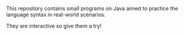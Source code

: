 This repository contains small programs on Java aimed to practice the language syntax in real-world scenarios. 

They are interactive so give them a try!
 